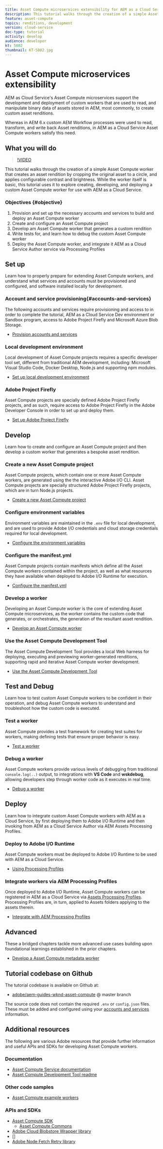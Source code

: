 ```yaml
---
title: Asset Compute microservices extensibility for AEM as a Cloud Service
description: This tutorial walks through the creation of a simple Asset Compute worker that creates an asset rendition by cropping the original asset to a circle, and applies configurable contrast and brightness. While the worker itself is basic, this tutorial uses it to explore creating, developing, and deploying a custom Asset Compute worker for use with AEM as a Cloud Service.
feature: asset-compute
topics: renditions, development
version: cloud-service
doc-type: tutorial
activity: develop
audience: developer
kt: 5802
thumbnail: KT-5802.jpg
---
```


# Asset Compute microservices extensibility

AEM as Cloud Service's Asset Compute microservices support the development and deployment of custom workers that are used to read, and manipulate binary data of assets stored in AEM, most commonly, to create custom asset renditions.

Whereas in AEM 6.x custom AEM Workflow processes were used to read, transform, and write back Asset renditions, in AEM as a Cloud Service Asset Compute workers satisfy this need.

## What you will do

>[!VIDEO](https://video.tv.adobe.com/v/40965?quality=12&learn=on)

This tutorial walks through the creation of a simple Asset Compute worker that creates an asset rendition by cropping the original asset to a circle, and applies configurable contrast and brightness. While the worker itself is basic, this tutorial uses it to explore creating, developing, and deploying a custom Asset Compute worker for use with AEM as a Cloud Service.

### Objectives {#objective}

1. Provision and set up the necessary accounts and services to build and deploy an Asset Compute worker
1. Create and configure an Asset Compute project
1. Develop am Asset Compute worker that generates a custom rendition 
1. Write tests for, and learn how to debug the custom Asset Compute worker
1. Deploy the Asset Compute worker, and integrate it AEM as a Cloud Service Author service via Processing Profiles

## Set up

 Learn how to properly prepare for extending Asset Compute workers, and understand what services and accounts must be provisioned and configured, and software installed locally for development.

### Account and service provisioning{#accounts-and-services}

The following accounts and services require provisioning and access to in order to complete the tutorial, AEM as a Cloud Service Dev environment or Sandbox program, access to Adobe Project Firefly and  Microsoft Azure Blob Storage.

+ [Provision accounts and services](./set-up/accounts-and-services.md)

### Local development environment

Local development of Asset Compute projects requires a specific developer tool set, different from traditional AEM development, including: Microsoft Visual Studio Code, Docker Desktop, Node.js and supporting npm modules.
 
+ [Set up local development environment](./set-up/development-environment.md)

### Adobe Project Firefly

Asset Compute projects are specially defined Adobe Project Firefly projects, and as such, require access to Adobe Project Firefly in the Adobe Developer Console in order to set up and deploy them.

+ [Set up Adobe Project Firefly](./set-up/firefly.md)

## Develop 

Learn how to create and configure an Asset Compute project and then develop a custom worker that generates a bespoke asset rendition.

### Create a new Asset Compute project

Asset Compute projects, which contain one or more Asset Compute workers, are generated using the the interactive Adobe I/O CLI. Asset Compute projects are specially structured Adobe Project Firefly projects, which are in turn Node.js projects. 

+ [Create a new Asset Compute project](./develop/project.md)

### Configure environment variables

Environment variables are maintained in the `.env` file for local development, and are used to provide Adobe I/O credentials and cloud storage credentials required for local development.

+ [Configure the environment variables](./develop/environment-variables.md)

### Configure the manifest.yml

Asset Compute projects contain manifests which define all the Asset Compute workers contained within the project, as well as what resources they have available when deployed to Adobe I/O Runtime for execution.

+ [Configure the manifest.yml](./develop/manifest.md)

### Develop a worker

Developing an Asset Compute worker is the core of extending Asset Compute microservices, as the worker contains the custom code that generates, or orchestrates, the generation of the resultant asset rendition.

+ [Develop an Asset Compute worker](./develop/worker.md)

### Use the Asset Compute Development Tool

The Asset Compute Development Tool provides a local Web harness for deploying, executing and previewing worker-generated renditions, supporting rapid and iterative Asset Compute worker development.

+ [Use the Asset Compute Development Tool](./develop/development-tool.md)

## Test and Debug

Learn how to test custom Asset Compute workers to be confident in their operation, and debug Asset Compute workers to understand and troubleshoot how the custom code is executed.

### Test a worker

Asset Compute provides a test framework for creating test suites for workers, making defining tests that ensure proper behavior is easy.

+ [Test a worker](./test-debug/test.md)

### Debug a worker

Asset Compute workers provide various levels of debugging from traditional `console.log(..)` output, to integrations with __VS Code__ and  __wskdebug__, allowing developers step through worker code as it executes in real time.

+ [Debug a worker](./test-debug/debug.md)

## Deploy

Learn how to integrate custom Asset Compute workers with AEM as a Cloud Service, by first deploying them to Adobe I/O Runtime and then invoking from AEM as a Cloud Service Author via AEM Assets Processing Profiles.

### Deploy to Adobe I/O Runtime

Asset Compute workers must be deployed to Adobe I/O Runtime to be used with AEM as a Cloud Service.

+ [Using Processing Profiles](./deploy/runtime.md)

### Integrate workers via AEM Processing Profiles

Once deployed to Adobe I/O Runtime, Asset Compute workers can be registered in AEM as a Cloud Service via [Assets Processing Profiles](../../assets/configuring/processing-profiles.md). Processing Profiles are, in turn, applied to Assets folders applying to the assets therein.

+ [Integrate with AEM Processing Profiles](./deploy/processing-profiles.md)

## Advanced

These a bridged chapters tackle more advanced use cases building upon foundational learnings established in the prior chapters.

+ [Develop a Asset Compute metadata worker](./advanced/metadata.md)

## Tutorial codebase on Github

The tutorial codebase is available on Github at:

+ [adobe/aem-guides-wknd-asset-compute](https://github.com/adobe/aem-guides-wknd-asset-compute) @ master branch

The source code does not contain the required `.env` or `config.json` files. These must be added and configured using your [accounts and services](#accounts-and-services) information.

## Additional resources

The following are various Adobe resources that provide further information and useful APIs and SDKs for developing Asset Compute workers.

### Documentation

+ [Asset Compute Service documentation](https://docs.adobe.com/content/help/en/asset-compute/using/extend/understand-extensibility.html)
+ [Asset Compute Development Tool readme](https://github.com/adobe/asset-compute-devtool)

### Other code samples

+ [Asset Compute example workers](https://github.com/adobe/asset-compute-example-workers)

### APIs and SDKs

+ [Asset Compute SDK](https://github.com/adobe/asset-compute-sdk)
    + [Asset Compute Commons](https://github.com/adobe/asset-compute-commons)
+ [Adobe Cloud Blobstore Wrapper library](https://github.com/adobe/node-cloud-blobstore-wrapper)
+ []
+ [Adobe Node Fetch Retry library](https://github.com/adobe/node-fetch-retry)
